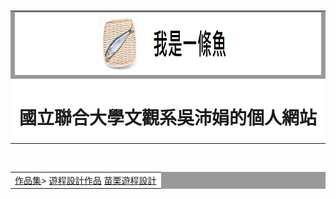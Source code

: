 <html>
<head><meta charset="UTF-8"></head>
<body>
<center>

<div id="nav1"><br>
<table width = "1000" border = "0" cell padding= "0" cellspacing = "1" bgcolor= "#999999"
<tr>
<td><img src= "F.jpg" width= "1000" height= "100"></td>
</tr>
<tr>
<td bgcolor="#FFFFFF" align="center"><h1>國立聯合大學文觀系吳沛娟的個人網站</h1></td>
</tr>
</table>
</div>


<div id ="nav1"> <br>
<table width= "1000" border= "0" cellpadding = "0" cellspacing = "1 " bgcolor="#999999">
<tr>
<td bgcolor="#FFFFFF">
<a href="index.htm">作品集</a>>
<a href= "index.htm">遊程設計作品</a>
<a href="index.htm">苗栗遊程設計</a>
<tr>

</body>
</html>
